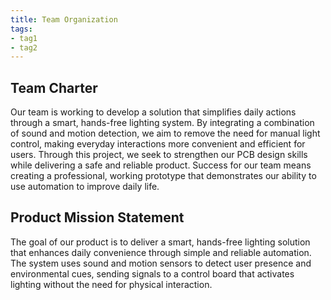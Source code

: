```yaml
---
title: Team Organization
tags:
- tag1
- tag2
---
```


## Team Charter

Our team is working to develop a solution that simplifies daily actions through a smart, hands-free lighting system. By integrating a combination of sound and motion detection, we aim to remove the need for manual light control, making everyday interactions more convenient and efficient for users. Through this project, we seek to strengthen our PCB design skills while delivering a safe and reliable product. Success for our team means creating a professional, working prototype that demonstrates our ability to use automation to improve daily life.


## Product Mission Statement

The goal of our product is to deliver a smart, hands-free lighting solution that enhances daily convenience through simple and reliable automation. The system uses sound and motion sensors to detect user presence and environmental cues, sending signals to a control board that activates lighting without the need for physical interaction.
